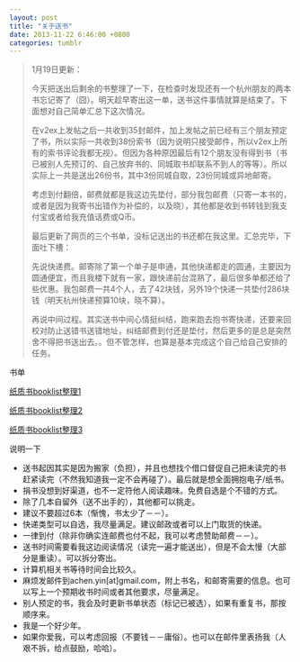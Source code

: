 ```yaml
---
layout: post
title: "关于送书"
date: 2013-11-22 6:46:00 +0800
categories: tumblr
---
```


> 1月19日更新：
>
> 今天把送出后剩余的书整理了一下，在检查时发现还有一个杭州朋友的两本书忘记寄了（囧）。明天趁早寄出这一单，送书这件事情就算是结束了。下面想对自己简单汇总下这次情况。
>
> 在v2ex上发帖之后一共收到35封邮件，加上发帖之前已经有三个朋友预定了书，所以实际一共收到38份索书（因为说明只接受邮件，所以v2ex上所有的索书评论我都无视）。但因为各种原因最后有12个朋友没有得到书（书已被别人先预订的、自己放弃书的、同城取书却联系不到人的等等）。所以实际上一共是送出26份书，其中3份同城自取，23份同城或异地邮寄。
>
> 考虑到付翻倍，邮费就都是我这边先垫付，部分我包邮费（只寄一本书的，或者是因为我寄书出错作为补偿的，以及晓），其他都是收到书转钱到我支付宝或者给我充值话费或Q币。
>
> 最后更新了网页的三个书单，没标记送出的书还都在我这里。汇总完毕，下面吐下槽：
>
> 先说快递费。邮寄除了第一个单子是申通，其他快递都走的圆通，主要因为圆通便宜，而且我楼下就有一家，跟快递前台混熟了，最后很多单都还给了些优惠。我包邮费一共4个人，去了42块钱，另外19个快递一共垫付286块钱（明天杭州快递预算10块，晓不算）。
>
> 再说中间过程。其实送书中间心情挺纠结，跑来跑去抱书寄快递，还要来回校对防止送错书送错地址，纠结邮费到付还是垫付，然后更多的是总是突然舍不得把书送出去。。但不管怎样，也算是基本完成这个自己给自己安排的任务。

书单

[纸质书booklist整理1](/tumblr/2013/11/09/booklist1)

[纸质书booklist整理2](/tumblr/2013/11/10/booklist2)

[纸质书booklist整理3](/tumblr/2013/11/21/booklist3)

说明一下

*   送书起因其实是因为搬家（负担），并且也想找个借口督促自己把未读完的书赶紧读完（不然我知道我一定不会再碰了）。最后就是想全面拥抱电子/纸书。
*   捐书没想到好渠道，也不一定符他人阅读趣味。免费自选是个不错的方式。
*   除了几本自留外（送不出手的），其他都可以挑走。
*   建议不要超过6本（惭愧，书太少了－－）。
*   快递类型可以自选，我尽量满足。建议邮政或者可以上门取货的快递。
*   一律到付（除非你确实连邮费也付不起，我可以考虑赞助邮费－－）。
*   送书时间需要看我这边阅读情况（读完一遍才能送出），但是不会太慢（大部分是重读）。可以拆分寄出。
*   计算机相关书等待时间会比较久。
*   麻烦发邮件到achen.yin[at]gmail.com，附上书名，和邮寄需要的信息。也可以写上一个预期收书时间或者其他要求，尽量满足。
*   别人预定的书，我会及时更新书单状态（标记已被选），如果有重复书，那按顺序来。
*   我是一个好少年。
*   如果你爱我，可以考虑回报（不要钱－－庸俗）。也可以在邮件里表扬我（人艰不拆，给点鼓励，哈哈）。
